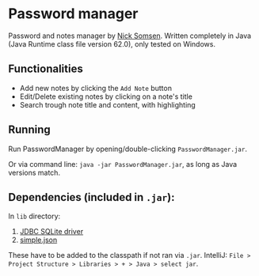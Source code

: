 # Password manager
Password and notes manager by [Nick Somsen](mailto:nicksomsen@gmail.com). Written completely in Java (Java Runtime class file version 62.0), only tested on Windows.

## Functionalities
- Add new notes by clicking the `Add Note` button
- Edit/Delete existing notes by clicking on a note's title
- Search trough note title and content, with highlighting

## Running
Run PasswordManager by opening/double-clicking `PasswordManager.jar`.

Or via command line: `java -jar PasswordManager.jar`, as long as Java versions match.

## Dependencies (included in `.jar`):
In `lib` directory:
1. [JDBC SQLite driver](https://mvnrepository.com/artifact/org.xerial/sqlite-jdbc)
2. [simple.json](https://code.google.com/archive/p/json-simple/downloads)

These have to be added to the classpath if not ran via `.jar`. 
IntelliJ: `File > Project Structure > Libraries > + > Java > select jar`.
